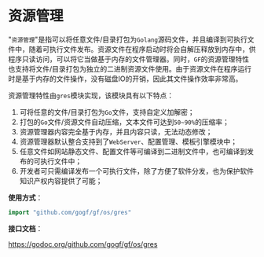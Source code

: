 
# 资源管理

"`资源管理`"是指可以将任意文件/目录打包为`Golang`源码文件，并且编译到可执行文件中，随着可执行文件发布。资源文件在程序启动时将会自解压释放到内存中，供程序只读访问，可以将它当做基于内存的文件管理器。同时，`GF`的资源管理特性也支持将文件/目录打包为独立的二进制资源文件使用。由于资源文件在程序运行时是基于内存的文件操作，没有磁盘IO的开销，因此其文件操作效率非常高。


资源管理特性由`gres`模块实现，该模块具有以下特点：
1. 可将任意的文件/目录打包为`Go`文件，支持自定义加解密；
1. 打包的`Go`文件/资源文件自动压缩，文本文件可达到`50~90%`的压缩率；
1. 资源管理器内容完全基于内存，并且内容只读，无法动态修改；
1. 资源管理器默认整合支持到了`WebServer`、配置管理、模板引擎模块中；
1. 任意文件如网站静态文件、配置文件等可编译到二进制文件中，也可编译到发布的可执行文件中；
1. 开发者可只需编译发布一个可执行文件，除了方便了软件分发，也为保护软件知识产权内容提供了可能；


**使用方式**：
```go
import "github.com/gogf/gf/os/gres"
```

**接口文档**： 

https://godoc.org/github.com/gogf/gf/os/gres



